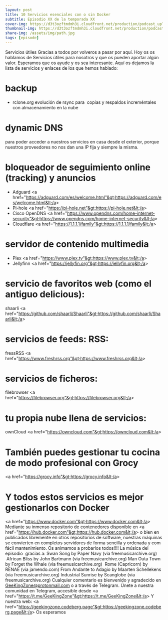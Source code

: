 ```yaml
---
layout: post
title: 10 Servicios esenciales con o sin Docker
subtitle: Episodio XX de la temporada XX
cover-img: https://d3t3ozftmdmh3i.cloudfront.net/production/podcast_uploaded_nologo400/14743809/14743809-1619370372653-eb16be7dd0aee.jpg
thumbnail-img: https://d3t3ozftmdmh3i.cloudfront.net/production/podcast_uploaded_nologo400/14743809/14743809-1619370372653-eb16be7dd0aee.jpg
share-img: /assets/img/path.jpg
tags: [episode]
---
```


Servicios útiles
Gracias a todos por volveros a pasar por aquí.
Hoy os os hablamos de Servicios útiles para nosotros y que os pueden aportar algún valor. Esperamos que os ayude y os sea interesante.
Aquí os dejamos la lista de servicios y enlaces de los que hemos hablado:
# backup
- rclone.org evolución de rsync para  copias y respaldos increméntales con almacenamiento en la nube

# dynamic DNS
para poder acceder a nuestros servicios en casa desde el exterior, porque nuestros proveedores no nos dan una IP fija y siempre la misma.

# bloqueador de seguimiento online (tracking) y anuncios
- Adguard &lt;a href="https://adguard.com/es/welcome.html"&gt;https://adguard.com/es/welcome.html&lt;/a&gt;
- Pi-hole &lt;a href="https://pi-hole.net"&gt;https://pi-hole.net&lt;/a&gt;
- Cisco OpenDNS &lt;a href="https://www.opendns.com/home-internet-security"&gt;https://www.opendns.com/home-internet-security&lt;/a&gt;
- Cloudflare &lt;a href="https://1.1.1.1/family"&gt;https://1.1.1.1/family&lt;/a&gt;

# servidor de contenido multimedia
- Plex &lt;a href="https://www.plex.tv"&gt;https://www.plex.tv&lt;/a&gt;
- Jellyfinn &lt;a href="https://jellyfin.org"&gt;https://jellyfin.org&lt;/a&gt;

# servicio de favoritos web (como el antiguo delicious):
shaarli &lt;a href="https://github.com/shaarli/Shaarli"&gt;https://github.com/shaarli/Shaarli&lt;/a&gt;

# servicios de feeds: RSS:
fressRSS &lt;a href="https://www.freshrss.org"&gt;https://www.freshrss.org&lt;/a&gt;

# servicios de ficheros:
filebrowser &lt;a href="https://filebrowser.org"&gt;https://filebrowser.org&lt;/a&gt;

# tu propia nube llena de servicios:
ownCloud &lt;a href="https://owncloud.com"&gt;https://owncloud.com&lt;/a&gt;

# También puedes gestionar tu cocina de modo profesional con Grocy
&lt;a href="https://grocy.info"&gt;https://grocy.info&lt;/a&gt;

# Y todos estos servicios es mejor gestionarlos con Docker
&lt;a href="https://www.docker.com"&gt;https://www.docker.com&lt;/a&gt;
Mediante su inmenso repositorio de contenedores disponible en &lt;a href="https://hub.docker.com"&gt;https://hub.docker.com&lt;/a&gt; o bien en publicados libremente en otros repositorios de software, nuestras máquinas se convierten en completos servidores de forma sencilla y ordenada y com fácil mantenimiento.
Os animamos a probarlos todos!!!!
La música del episodio  gracias a:
Swan Song by Paper Navy (via freemusicarchive.org)  African Bliss by John Bartmann (via freemusicarchive.org) Man Outa Town by Forget the Whale (via freemusicarchive.org)  Rome (Capricorn) by RENAE (via jamendo.com) From Andante to Adagio by Maarten Schellekens (via freemusicarchive.org) Industrial Sunrise by Scanglobe (via freemusicarchive.org)
Cualquier comentario es bienvenido y agradecido en GeeKingZone@protonmail.com o a través de Telegram.
Únete a nuestra comunidad en Telegram, accesible desde &lt;a href="https://t.me/GeeKingZone"&gt;https://t.me/GeeKingZone&lt;/a&gt;
Y nuestra web: &lt;a href="https://geekingzone.codeberg.page"&gt;https://geekingzone.codeberg.page&lt;/a&gt;
Os esperamos
